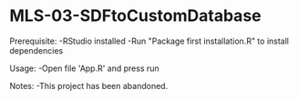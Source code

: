 # MLS-03-SDFtoCustomDatabase

Prerequisite:
-RStudio installed
-Run "Package first installation.R" to install dependencies

Usage:
-Open file 'App.R' and press run


Notes:
-This project has been abandoned.
